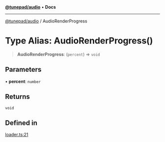 [**@tunepad/audio**](../README.md) • **Docs**

***

[@tunepad/audio](../globals.md) / AudioRenderProgress

# Type Alias: AudioRenderProgress()

> **AudioRenderProgress**: (`percent`) => `void`

## Parameters

• **percent**: `number`

## Returns

`void`

## Defined in

[loader.ts:21](https://github.com/TIDAL-Lab/tunepad_audio/blob/1e1bd16c9c764bdf488b791f76cac7abae0e3b33/src/loader.ts#L21)
